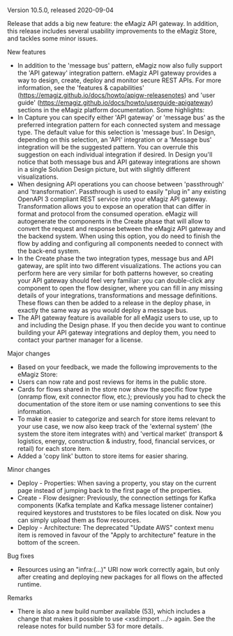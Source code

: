 Version 10.5.0, released 2020-09-04

Release that adds a big new feature: the eMagiz API gateway. In addition, this release includes several usability improvements to the eMagiz Store, and tackles some minor issues.

New features
- In addition to the 'message bus' pattern, eMagiz now also fully support the 'API gateway' integration pattern. eMagiz API gateway provides a way to design, create, deploy and monitor secure REST APIs. For more information, see the 'features & capabilities' (https://emagiz.github.io/docs/howto/apigw-releasenotes) and 'user guide' (https://emagiz.github.io/docs/howto/userguide-apigateway) sections in the eMagiz platform documentation. Some highlights:
- In Capture you can specify either 'API gateway' or 'message bus' as the preferred integration pattern for each connected system and message type. The default value for this selection is 'message bus'. In Design, depending on this selection, an 'API' integration or a 'Message bus' integration will be the suggested pattern. You can overrule this suggestion on each individual integration if desired. In Design you'll notice that both message bus and API gateway integrations are shown in a single Solution Design picture, but with slightly different visualizations.
- When designing API operations you can choose between 'passthrough' and 'transformation'. Passthrough is used to easily "plug in" any existing OpenAPI 3 compliant REST service into your eMagiz API gateway. Transformation allows you to expose an operation that can differ in format and protocol from the consumed operation. eMagiz will autogenerate the components in the Create phase that will allow to convert the request and response between the eMagiz API gateway and the backend system. When using this option, you do need to finish the flow by adding and configuring all components needed to connect with the back-end system.
- In the Create phase the two integration types, message bus and API gateway, are split into two different visualizations. The actions you can perform here are very similar for both patterns however, so creating your API gateway should feel very familiar: you can double-click any component to open the flow designer, where you can fill in any missing details of your integrations, transformations and message definitions. These flows can then be added to a release in the deploy phase, in exactly the same way as you would deploy a message bus.
- The API gateway feature is available for all eMagiz users to use, up to and including the Design phase. If you then decide you want to continue building your API gateway integrations and deploy them, you need to contact your partner manager for a license.

Major changes
- Based on your feedback, we made the following improvements to the eMagiz Store:
- Users can now rate and post reviews for items in the public store.
- Cards for flows shared in the store now show the specific flow type (onramp flow, exit connector flow, etc.); previously you had to check the documentation of the store item or use naming conventions to see this information.
- To make it easier to categorize and search for store items relevant to your use case, we now also keep track of the 'external system' (the system the store item integrates with) and 'vertical market' (transport & logistics, energy, construction & industry, food, financial services, or retail) for each store item.
- Added a 'copy link' button to store items for easier sharing.

Minor changes
- Deploy - Properties: When saving a property, you stay on the current page instead of jumping back to the first page of the properties.
- Create - Flow designer: Previously, the connection settings for Kafka components (Kafka template and Kafka message listener container) required keystores and truststores to be files located on disk. Now you can simply upload them as flow resources.
- Deploy - Architecture: The deprecated "Update AWS" context menu item is removed in favour of the "Apply to architecture" feature in the bottom of the screen.

Bug fixes
- Resources using an "infra:(...)" URI now work correctly again, but only after creating and deploying new packages for all flows on the affected runtime.

Remarks
- There is also a new build number available (53), which includes a change that makes it possible to use <xsd:import .../> again. See the release notes for build number 53 for more details.